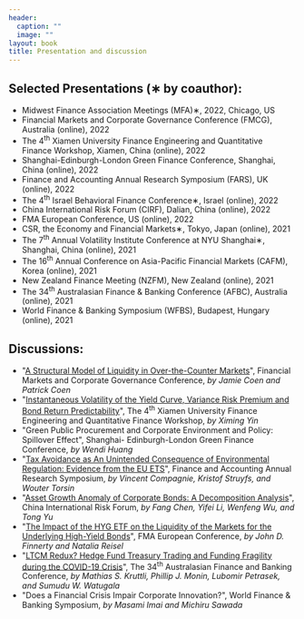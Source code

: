 ```yaml
---
header:
  caption: ""
  image: ""
layout: book
title: Presentation and discussion
---
```


## Selected Presentations (∗ by coauthor):

- Midwest Finance Association Meetings (MFA)∗, 2022, Chicago, US
- Financial Markets and Corporate Governance Conference (FMCG), Australia (online), 2022
- The 4<sup>th</sup> Xiamen University Finance Engineering and Quantitative Finance Workshop, Xiamen,
China (online), 2022
- Shanghai-Edinburgh-London Green Finance Conference, Shanghai, China (online), 2022
- Finance and Accounting Annual Research Symposium (FARS), UK (online), 2022
- The 4<sup>th</sup> Israel Behavioral Finance Conference∗, Israel (online), 2022
- China International Risk Forum (CIRF), Dalian, China (online), 2022
- FMA European Conference, US (online), 2022
- CSR, the Economy and Financial Markets∗, Tokyo, Japan (online), 2021
- The 7<sup>th</sup> Annual Volatility Institute Conference at NYU Shanghai∗, Shanghai, China (online), 2021
- The 16<sup>th</sup> Annual Conference on Asia-Pacific Financial Markets (CAFM), Korea (online), 2021
- New Zealand Finance Meeting (NZFM), New Zealand (online), 2021
- The 34<sup>th</sup> Australasian Finance & Banking Conference (AFBC), Australia (online), 2021
- World Finance & Banking Symposium (WFBS), Budapest, Hungary (online), 2021

## Discussions:

- "[A Structural Model of Liquidity in Over-the-Counter Markets](http://dx.doi.org/10.2139/ssrn.4130489)", Financial Markets and Corporate Governance Conference, _by Jamie Coen and Patrick Coen_
- "[Instantaneous Volatility of the Yield Curve, Variance Risk Premium and Bond Return Predictability](https://scholarbank.nus.edu.sg/handle/10635/170804)", The 4<sup>th</sup> Xiamen University Finance Engineering and Quantitative Finance Workshop, _by Ximing Yin_
- "Green Public Procurement and Corporate Environment and Policy: Spillover Effect", Shanghai-
Edinburgh-London Green Finance Conference, _by Wendi Huang_
- "[Tax Avoidance as An Unintended Consequence of Environmental Regulation: Evidence from the EU ETS](https://hdl.handle.net/2268/265716)", Finance and Accounting Annual Research Symposium, _by Vincent Compagnie, Kristof Struyfs, and Wouter Torsin_
- "[Asset Growth Anomaly of Corporate Bonds: A Decomposition Analysis](http://dx.doi.org/10.2139/ssrn.3968682)", China International Risk Forum, _by Fang Chen, Yifei Li, Wenfeng Wu, and Tong Yu_
- "[The Impact of the HYG ETF on the Liquidity of the Markets for the Underlying High-Yield Bonds](http://dx.doi.org/10.2139/ssrn.3950588)", FMA European Conference, _by John D. Finnerty and Natalia Reisel_
- "[LTCM Redux? Hedge Fund Treasury Trading and Funding Fragility during the COVID-19 Crisis](http://dx.doi.org/10.2139/ssrn.3817978)", The 34<sup>th</sup> Australasian Finance and Banking Conference, _by Mathias S. Kruttli, Phillip J. Monin, Lubomir Petrasek, and Sumudu W. Watugala_
- "Does a Financial Crisis Impair Corporate Innovation?", World Finance & Banking Symposium, _by Masami Imai and Michiru Sawada_

